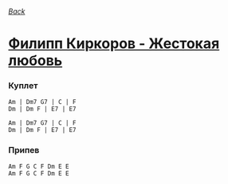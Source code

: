 ###### [Back](../Readme.md)
# [Филипп Киркоров - Жестокая любовь](text.md)

### Куплет
```
Am | Dm7 G7 | C | F
Dm | Dm F | E7 | E7

Am | Dm7 G7 | C | F
Dm | Dm F | E7 | E7
```
### Припев
```
Am F G C F Dm E E
Am F G C F Dm E E
```